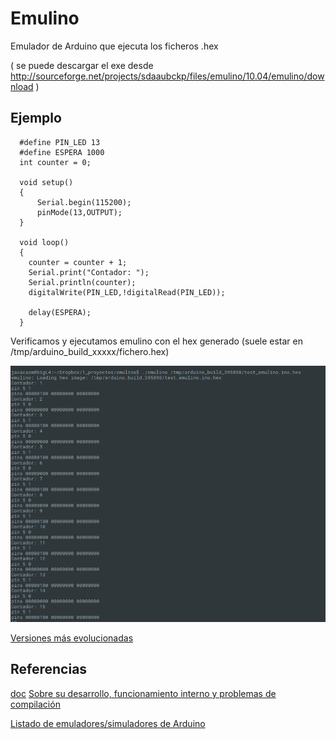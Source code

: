 # Emulino

Emulador de Arduino que ejecuta los ficheros .hex




( se puede descargar el exe desde http://sourceforge.net/projects/sdaaubckp/files/emulino/10.04/emulino/download )

## Ejemplo

      #define PIN_LED 13
      #define ESPERA 1000
      int counter = 0;

      void setup()
      {
          Serial.begin(115200);
          pinMode(13,OUTPUT);      
      }

      void loop()
      {
        counter = counter + 1;
        Serial.print("Contador: ");
        Serial.println(counter);
        digitalWrite(PIN_LED,!digitalRead(PIN_LED));

        delay(ESPERA);
      }

Verificamos y ejecutamos emulino con el hex generado (suele estar en /tmp/arduino_build_xxxxx/fichero.hex)


![test blink y serie](./test_blink_serie.png)


[Versiones más evolucionadas](https://github.com/BlackMac/altoyduino-emu)

## Referencias

[doc](https://wiki.ubuntu.com/Emulino)
[Sobre su desarrollo, funcionamiento interno y problemas de compilación](http://ghewgill.livejournal.com/129929.html)

[Listado de emuladores/simuladores de Arduino](https://www.smashingrobotics.com/arduino-simulators-lineup-start-developing-without-real-board/)

